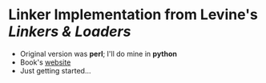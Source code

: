 # Linker Implementation from Levine's *Linkers & Loaders*
* Original version was **perl**; I'll do mine in **python**
* Book's [website](https://linker.iecc.com)
* Just getting started...

